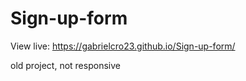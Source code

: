 # Sign-up-form

View live: https://gabrielcro23.github.io/Sign-up-form/

old project, not responsive
